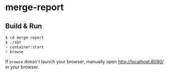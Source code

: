 # merge-report #

## Build & Run ##

```sh
$ cd merge-report
$ ./sbt
> container:start
> browse
```

If `browse` doesn't launch your browser, manually open [http://localhost:8080/](http://localhost:8080/) in your browser.
